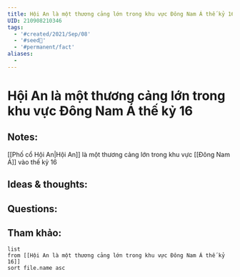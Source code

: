 ```yaml
---
title: Hội An là một thương cảng lớn trong khu vực Đông Nam Á thế kỷ 16
UID: 210908210346
tags:
  - '#created/2021/Sep/08'
  - '#seed🥜'
  - '#permanent/fact'
aliases:
  - 
---
```

# Hội An là một thương cảng lớn trong khu vực Đông Nam Á thế kỷ 16

## Notes:
[[Phố cổ Hội An|Hội An]] là một thương cảng lớn trong khu vực [[Đông Nam Á]] vào thế kỷ 16

## Ideas & thoughts:

## Questions:


## Tham khảo:
```dataview
list
from [[Hội An là một thương cảng lớn trong khu vực Đông Nam Á thế kỷ 16]]
sort file.name asc
```